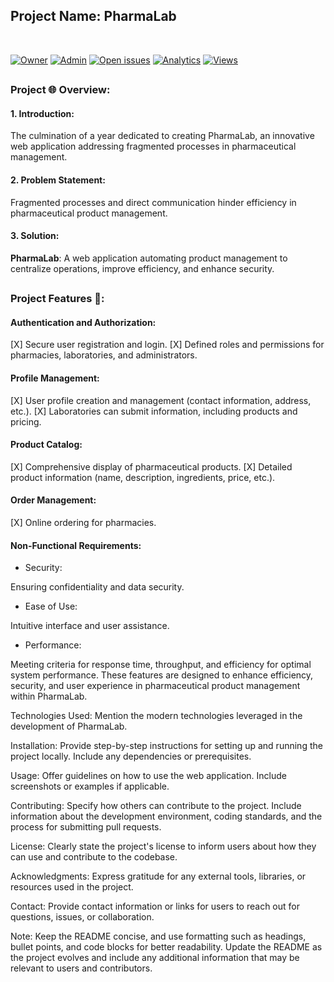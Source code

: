 ## Project Name: PharmaLab

<br>

[![Owner](https://img.shields.io/badge/owner-aziz--zina-blue)](https://github.com/aziz-zina)
[![Admin](https://img.shields.io/badge/admin-aziz--zina-red)](https://github.com/aziz-zina)
[![Open issues](https://img.shields.io/github/issues/aziz-zina/Pharmalab)](https://github.com/aziz-zina/Pharmalab/issues)
[![Analytics](https://img.shields.io/badge/analytics-ossinsight-red)](https://ossinsight.io/analyze/aziz-zina/aziz-zina)
[![Views](https://hits.seeyoufarm.com/api/count/incr/badge.svg?url=https%3A%2F%2Fgithub.com%2Faziz-zina%2Faziz-zina&count_bg=%2379C83D&title_bg=%23555555&icon=&icon_color=%23E7E7E7&title=hits&edge_flat=false)](https://hits.seeyoufarm.com)

##

### Project 🌐 Overview:

#### 1. Introduction: <br>
The culmination of a year dedicated to creating PharmaLab, an innovative web application addressing fragmented processes in pharmaceutical management. <br>

#### 2. Problem Statement: <br>
Fragmented processes and direct communication hinder efficiency in pharmaceutical product management. <br>

#### 3. Solution: <br>
<b>PharmaLab</b>: A web application automating product management to centralize operations, improve efficiency, and enhance security. <br>

##

### Project Features 🚀:

#### Authentication and Authorization: <br>
[X] Secure user registration and login.
[X] Defined roles and permissions for pharmacies, laboratories, and administrators.
<br>

#### Profile Management: <br>
[X] User profile creation and management (contact information, address, etc.).
[X] Laboratories can submit information, including products and pricing.
<br>

#### Product Catalog: <br>
[X] Comprehensive display of pharmaceutical products.
[X] Detailed product information (name, description, ingredients, price, etc.).
<br>

#### Order Management: <br>
[X] Online ordering for pharmacies.
<br>

#### Non-Functional Requirements:

- Security:

Ensuring confidentiality and data security.
- Ease of Use:

Intuitive interface and user assistance.
- Performance:

Meeting criteria for response time, throughput, and efficiency for optimal system performance.
These features are designed to enhance efficiency, security, and user experience in pharmaceutical product management within PharmaLab.

Technologies Used:
Mention the modern technologies leveraged in the development of PharmaLab.

Installation:
Provide step-by-step instructions for setting up and running the project locally. Include any dependencies or prerequisites.

Usage:
Offer guidelines on how to use the web application. Include screenshots or examples if applicable.

Contributing:
Specify how others can contribute to the project. Include information about the development environment, coding standards, and the process for submitting pull requests.

License:
Clearly state the project's license to inform users about how they can use and contribute to the codebase.

Acknowledgments:
Express gratitude for any external tools, libraries, or resources used in the project.

Contact:
Provide contact information or links for users to reach out for questions, issues, or collaboration.

Note:
Keep the README concise, and use formatting such as headings, bullet points, and code blocks for better readability. Update the README as the project evolves and include any additional information that may be relevant to users and contributors.

